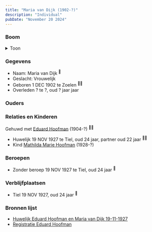 ```yaml
---
title: "Maria van Dijk (1902-?)"
description: "Individual"
pubDate: "November 20 2024"
---
```


### Boom
<details><summary>Toon</summary>

![test](https://www.plantuml.com/plantuml/svg/dP8_Ry8m4CLtVueJ34n80GeKX005ahP3_mnLXoxe4X-96yT6jW55YE_U0A6W3XNgPElik_TxpvvQXyQjSybi9jGA3UOGOPmbHgyLdscf3JY3ofP7f1nB1IU8XOabdVQKhrm1EUKH6NigMKU6j2jMnAwcnXAjXHq305yRJkOz5N6coDhHA4UXncFei3rZ3NWxIbd6JYsrPpG2OOCAvk8hgm5QUFAyjjU3dyvww0UTe5EEtoq5IRw7qJ32g5X4sZb9mp6qO1xCe3Nmsl2fIPAwkccpjPGBL7mH6srjf4kgicK2amDGHH7mDHeEZrelSrHdYjRW7g0UTC9kwF-XtZshtq73DXyCRaYbcD2j41N3QBWbpeLA3eO6yFBwKIxj_X4cz3olruUw54dg2f9IRqkW_IL4bmh94GvfqcyRRMy0juJOWp3m3vht__DHlLkpMU6oAi9BeRBHhAWOcvBYvV_y1W00)
</details>

### Gegevens
- Naam: Maria van Dijk <sup><a href="../s00347/" style="text-decoration:none" title="Huwelijk Eduard Hoofman en Maria van Dijk 19-11-1927">:link:</a></sup>
- Geslacht: Vrouwelijk
- Geboren 1 DEC 1902 te Zoelen <sup><a href="../s00347/" style="text-decoration:none" title="Huwelijk Eduard Hoofman en Maria van Dijk 19-11-1927">:link:</a><a href="../s00352/" style="text-decoration:none" title="Registratie Eduard Hoofman">:link:</a></sup>
- Overleden ? te ?, oud ? jaar jaar 

### Ouders

### Relaties en Kinderen

Gehuwd met [Eduard Hoofman](../i00198/) (1904-?) <sup><a href="../s00347/" style="text-decoration:none" title="Huwelijk Eduard Hoofman en Maria van Dijk 19-11-1927">:link:</a><a href="../s00350/" style="text-decoration:none" title="Gezinskaart Josephus Hoofman">:link:</a></sup>
- Huwelijk 19 NOV 1927 te Tiel, oud 24 jaar, partner oud 22 jaar <sup><a href="../s00347/" style="text-decoration:none" title="Huwelijk Eduard Hoofman en Maria van Dijk 19-11-1927">:link:</a><a href="../s00350/" style="text-decoration:none" title="Gezinskaart Josephus Hoofman">:link:</a></sup>
- Kind [Mathilda Marie Hoofman](../i00209/) (1928-?)

### Beroepen
- Zonder beroep 19 NOV 1927 te Tiel, oud 24 jaar <sup><a href="../s00347/" style="text-decoration:none" title="Huwelijk Eduard Hoofman en Maria van Dijk 19-11-1927">:link:</a></sup>

### Verblijfplaatsen
- Tiel  19 NOV 1927, oud 24 jaar  <sup><a href="../s00347/" style="text-decoration:none" title="Huwelijk Eduard Hoofman en Maria van Dijk 19-11-1927">:link:</a></sup>

### Bronnen lijst
- [Huwelijk Eduard Hoofman en Maria van Dijk 19-11-1927](../s00347/)
- [Registratie Eduard Hoofman](../s00352/)